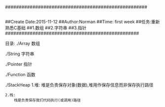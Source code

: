####################################################
##
##Create Date:2015-11-12
##Author:Norman
##Time: first week
##任务:重新熟悉C基础
##1.数组
##2.字符串
##3.指针
#################################################



目录:
./Array
	数组

./String
	字符串

./Pointer
	指针

./Function
	函数

./StackHeap
	1.堆:
		堆是负责保存对象(数据),堆用作保存信息而非保存执行路径

	2.栈:
		栈是负责保存我们代码执行(或调用)路径
